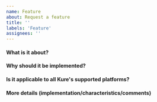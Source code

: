 ```yaml
---
name: Feature
about: Request a feature
title: ''
labels: 'Feature'
assignees: ''
---
```


<!-- Please answer these questions before submitting your feature. Thanks! -->

#### What is it about?



#### Why should it be implemented?



#### Is it applicable to all Kure's supported platforms?



#### More details (implementation/characteristics/comments)



